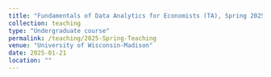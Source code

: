 ```yaml
---
title: "Fundamentals of Data Analytics for Economists (TA), Spring 2025"
collection: teaching
type: "Undergraduate course"
permalink: /teaching/2025-Spring-Teaching
venue: "University of Wisconsin-Madison"
date: 2025-01-21
location: ""
---
```

